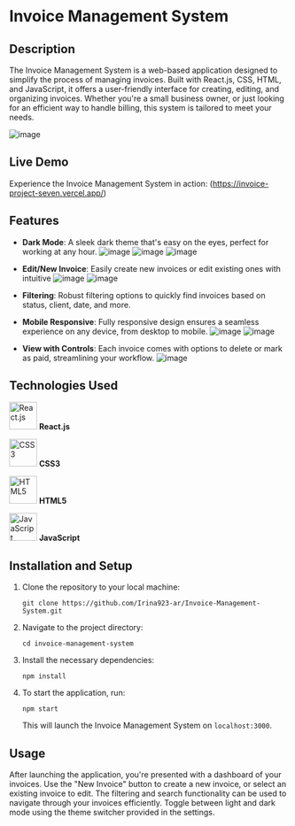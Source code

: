 # Invoice Management System

## Description

The Invoice Management System is a web-based application designed to simplify the process of managing invoices. Built with React.js, CSS, HTML, and JavaScript, it offers a user-friendly interface for creating, editing, and organizing invoices. Whether you're a small business owner, or just looking for an efficient way to handle billing, this system is tailored to meet your needs.

![image](https://github.com/Irina923-ar/Invoice-Management-System/assets/112747712/490b85aa-a7d0-4342-85db-a045c6d5c8d3)



## Live Demo

Experience the Invoice Management System in action: (https://invoice-project-seven.vercel.app/)


## Features

- **Dark Mode**: A sleek dark theme that's easy on the eyes, perfect for working at any hour.
![image](https://github.com/Irina923-ar/Invoice-Management-System/assets/112747712/d6001677-2c46-4603-9dbb-96515f019dec)
![image](https://github.com/Irina923-ar/Invoice-Management-System/assets/112747712/8f943e59-b3d0-47ad-97f2-fadb838811ec)
![image](https://github.com/Irina923-ar/Invoice-Management-System/assets/112747712/cd654e96-b3a9-430a-b38c-0bace077b16c)

- **Edit/New Invoice**: Easily create new invoices or edit existing ones with intuitive 
![image](https://github.com/Irina923-ar/Invoice-Management-System/assets/112747712/941dd25c-14f8-41ae-87e0-21f197a1e202)
![image](https://github.com/Irina923-ar/Invoice-Management-System/assets/112747712/bbf4a9a4-955d-4393-b547-a7bf1c0f12c7)

- **Filtering**: Robust filtering options to quickly find invoices based on status, client, date, and more.
  
- **Mobile Responsive**: Fully responsive design ensures a seamless experience on any device, from desktop to mobile.
![image](https://github.com/Irina923-ar/Invoice-Management-System/assets/112747712/0bb3c0ef-edaa-4034-b10b-1b83492acf16)
![image](https://github.com/Irina923-ar/Invoice-Management-System/assets/112747712/86376430-e76b-4b12-b093-cbb63034e23d)

- **View with Controls**: Each invoice comes with options to delete or mark as paid, streamlining your workflow.
![image](https://github.com/Irina923-ar/Invoice-Management-System/assets/112747712/d4a9ee1b-3335-418c-bd1e-7517b42526d7)


## Technologies Used

<img src="https://reactjs.org/logo-og.png" width="50" alt="React.js"> **React.js**

<img src="https://upload.wikimedia.org/wikipedia/commons/d/d5/CSS3_logo_and_wordmark.svg" width="50" alt="CSS3"> **CSS3**

<img src="https://upload.wikimedia.org/wikipedia/commons/6/61/HTML5_logo_and_wordmark.svg" width="50" alt="HTML5"> **HTML5**

<img src="https://upload.wikimedia.org/wikipedia/commons/6/6a/JavaScript-logo.png" width="50" alt="JavaScript"> **JavaScript**
## Installation and Setup

1. Clone the repository to your local machine:
    ```
    git clone https://github.com/Irina923-ar/Invoice-Management-System.git
    ```
2. Navigate to the project directory:
    ```
    cd invoice-management-system
    ```
3. Install the necessary dependencies:
    ```
    npm install
    ```
4. To start the application, run:
    ```
    npm start
    ```
    This will launch the Invoice Management System on `localhost:3000`.

## Usage

After launching the application, you're presented with a dashboard of your invoices. Use the "New Invoice" button to create a new invoice, or select an existing invoice to edit. The filtering and search functionality can be used to navigate through your invoices efficiently. Toggle between light and dark mode using the theme switcher provided in the settings.

